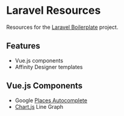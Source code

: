 # Laravel Resources

Resources for the [Laravel Boilerplate](https://github.com/PaoloCentomani/Laravel-Boilerplate) project.

## Features

* Vue.js components
* Affinity Designer templates

## Vue.js Components

* Google [Places Autocomplete](https://developers.google.com/places/web-service/autocomplete)
* [Chart.js](https://www.chartjs.org/) Line Graph